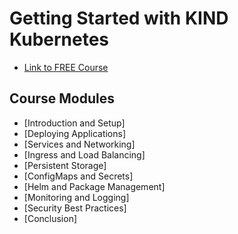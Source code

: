 # Getting Started with KIND Kubernetes
- [Link to FREE Course](https://community.kubeskills.com/c/getting-started-with-kind-kubernetes)


## Course Modules
- [Introduction and Setup]
- [Deploying Applications]
- [Services and Networking]
- [Ingress and Load Balancing]
- [Persistent Storage]
- [ConfigMaps and Secrets]
- [Helm and Package Management]
- [Monitoring and Logging]
- [Security Best Practices]
- [Conclusion]

